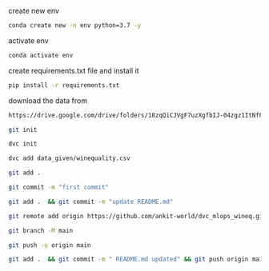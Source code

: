 create new env

```bash
conda create new -n env python=3.7 -y
```

activate env

```bash
conda activate env
```

create requirements.txt file and install it

```bash
pip install -r requirements.txt
```

download the data from

```bash
https://drive.google.com/drive/folders/18zqQiCJVgF7uzXgfbIJ-04zgz1ItNfF5?usp=sharing
```

```bash
git init
```

```bash
dvc init
```

```bash
dvc add data_given/winequality.csv
```

```bash
git add .
```

```bash
git commit -m "first commit"
```

```bash
git add .  && git commit -m "update README.md"
```

```bash
git remote add origin https://github.com/ankit-world/dvc_mlops_wineq.git
```

```bash
git branch -M main
```

```bash
git push -u origin main
```

```bash
git add .  && git commit -m " README.md updated" && git push origin main
```
